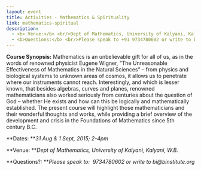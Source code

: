 ```yaml
---
layout: event
title: Activities - Mathematics & Spirituality
link: mathematics-spiritual
description:
  - <b> Venue:</b> <br/>Dept of Mathematics, University of Kalyani, Kalyani, W.B.
  - <b>Questions:</b> <br/>Please speak to +91 9734780602 or write to bi@binstitute.org
---
```


**Course Synopsis:** Mathematics is an unbelievable gift for all of us, as in the words of renowned physicist Eugene Wigner, “The Unreasonable Effectiveness of Mathematics in the Natural Sciences” – from physics and biological systems to unknown areas of cosmos, it allows us to penetrate where our instruments cannot reach. Interestingly, and which is lesser known, that besides algebras, curves and planes, renowned mathematicians also worked seriously from centuries about the question of God – whether He exists and how can this be logically and mathematically established. The present course will highlight those mathematicians and their wonderful thoughts and works, while providing a brief overview of the development and crisis in the Foundations of Mathematics since 5th century B.C.

**Dates: **_31 Aug & 1 Sept, 2015; 2-4pm_


**Venue: **_Dept of Mathematics, University of Kalyani, Kalyani, W.B._

**Questions?: **_Please speak to:  9734780602 or write to bi@binstitute.org_
